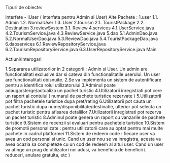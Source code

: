Tipuri de obiecte:

Interfete
    - IUser ( interfata pentru Admin si User)
Alte Pachete :
    1.user
        1.1. Admin
        1.2. NormalUser
        1.3. User
    2.tourism
        2.1. TouristPackage
        2.2. Destination
    3.reviewSystem
        3.1. Review
    4.services
        4.1.UserService.java
        4.2.TourismService.java
        4.3.ReviewService.java
    5.dao
        5.1.AdminDao.java
        5.2.NormalUserDao.java
        5.3.ReviewDao.java
        5.4.TouristPackageDao.java
    6.daoservices
        6.1.ReviewRepositoryService.java
        6.2.TourismRepositoryService.java
        6.3.UserRepositoryService.java
    Main

Actiuni/Interogari

1.Separarea utilizatorilor in 2 categorii : Admin si User. Un admin are functionalitati exclusive dar si cateva din functionalitatile userului. Un user are functionalitati obisnuite.
2.Se va implementa un sistem de autentificare pentru a identifica rolul utilizatorului
3.Adminul poate adauga/sterge/actualiza un pachet turistic
4.Utilizatorii inregistrati pot cere un raport al contului ( numarul de pachete turistice rezervate )
5.Utilizatorii pot filtra pachetele turistice dupa pret/rating
6.Utilizatorii pot cauta un pachet turistic dupa nume/disponibilitate/destinatie, ulterior pot selecta un pachet turistic pentru afisarea detaliilor
7.Utilizatorii inregistrati pot rezerva un pachet turistic
8.Adminul poate genera un raport cu vanzarile de pachete turistice
9.Sistem de recenzii si evaluari pentru pachetele turistice
10.Sistem de promotii personalizate : pentru utilizatorii care au optat pentru mai multe pachete in cadrul platformei
11.Sistem de redeem code : fiecare user va avea un cod personal si unic. Cand un user nou se va inregistra, acesta va avea ocazia sa completeze cu un cod de redeem al altui user. Cand un user va atinge un prag de utilizatori noi adusi, va beneficia de beneficii ( reduceri, anulare gratuita, etc )
